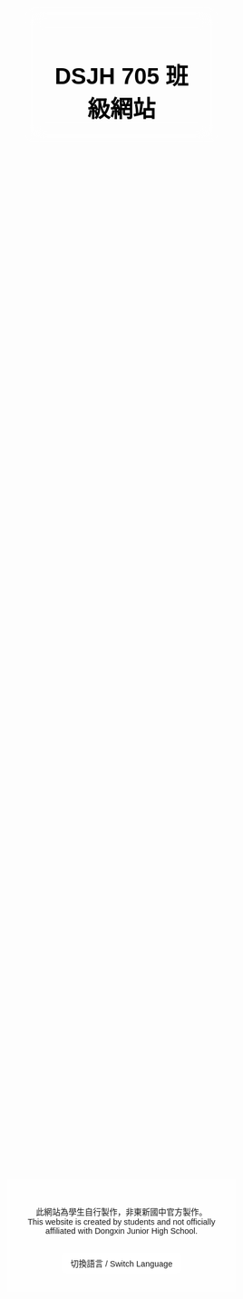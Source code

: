 <!DOCTYPE html>
<html lang="zh-Hant">
<head>
  <meta charset="UTF-8" />
  <meta name="viewport" content="width=device-width, initial-scale=1.0" />
  <title>DSJH 705 班級網站</title>
  <link href="https://fonts.googleapis.com/css2?family=Noto+Sans+TC:wght@400;700&display=swap" rel="stylesheet" />
  <style>
    * {
      box-sizing: border-box;
      font-family: 'Noto Sans TC', sans-serif;
      margin: 0;
      padding: 0;
      scroll-behavior: smooth;
    }

    body {
      background-image: url('https://images.unsplash.com/photo-1506744038136-46273834b3fb');
      background-size: cover;
      background-position: center;
      min-height: 100vh;
      color: #333;
    }

    header {
      backdrop-filter: blur(16px) saturate(180%);
      -webkit-backdrop-filter: blur(16px) saturate(180%);
      background-color: rgba(255, 255, 255, 0.3);
      border-radius: 16px;
      border: 1px solid rgba(255, 255, 255, 0.125);
      text-align: center;
      padding: 2rem;
      margin: 2rem;
      color: #000;
    }

    h1 {
      font-size: 2.5rem;
    }

    .section {
      max-width: 800px;
      margin: 4rem auto;
      background: rgba(255, 255, 255, 0.85);
      padding: 2rem;
      border-radius: 12px;
      box-shadow: 0 4px 10px rgba(0,0,0,0.2);
      opacity: 0;
      transform: translateY(50px);
      transition: all 1s ease;
    }

    .section.visible {
      opacity: 1;
      transform: translateY(0);
    }

    footer {
      text-align: center;
      padding: 2rem;
      background-color: rgba(255,255,255,0.8);
      font-size: 0.9rem;
      margin-top: 2rem;
    }

    .lang-switcher {
      background: rgba(255,255,255,0.8);
      padding: 0.5rem 1rem;
      border-radius: 8px;
      cursor: pointer;
      display: inline-block;
      margin-top: 1rem;
    }

    #photo-list img {
      max-width: 100%;
      border-radius: 8px;
      margin-top: 1rem;
    }

    table {
      width: 100%;
      border-collapse: collapse;
      margin-top: 1rem;
    }

    th, td {
      border: 1px solid #999;
      padding: 8px;
      text-align: center;
    }

    th {
      background-color: #f0f0f0;
    }

    ul {
      list-style-type: disc;
      padding-left: 1.5rem;
      margin-top: 1rem;
    }
  </style>
</head>
<body>
  <header>
    <h1 id="title">DSJH 705 班級網站</h1>
  </header>

  <section class="section" id="schedule">
    <h2>課表 / Class Schedule</h2>
    <table>
      <thead>
        <tr>
          <th>星期</th>
          <th colspan="9">課程</th>
        </tr>
      </thead>
      <tbody>
        <tr>
          <td>星期一</td>
          <td>閱讀</td>
          <td>表演</td>
          <td>國文</td>
          <td>數學</td>
          <td>午餐/午休</td>
          <td>自然科學</td>
          <td>家政</td>
          <td>生活科技</td>
          <td>英文複習</td>
        </tr>
        <tr>
          <td>星期二</td>
          <td>健康</td>
          <td>體育</td>
          <td>童軍</td>
          <td>國文</td>
          <td>午餐/午休</td>
          <td>音樂</td>
          <td>作家</td>
          <td>數學</td>
          <td>數學複習</td>
        </tr>
        <tr>
          <td>星期三</td>
          <td>閩南語</td>
          <td>自然科學</td>
          <td>輔導</td>
          <td>地理</td>
          <td>午餐/午休</td>
          <td>視覺</td>
          <td>國文</td>
          <td>英文</td>
          <td>國文複習</td>
        </tr>
        <tr>
          <td>星期四</td>
          <td>國文</td>
          <td>FUN學</td>
          <td>數學</td>
          <td>自然科學</td>
          <td>午餐/午休</td>
          <td>資訊科技</td>
          <td>歷史</td>
          <td>英文</td>
          <td>自然複習</td>
        </tr>
        <tr>
          <td>星期五</td>
          <td>英文</td>
          <td>國文</td>
          <td>公民</td>
          <td>體育</td>
          <td>午餐/午休</td>
          <td>班會</td>
          <td>數學</td>
          <td>社團</td>
          <td>社團</td>
        </tr>
      </tbody>
    </table>
  </section>

  <section class="section" id="leaders">
    <h2>班級幹部 / Class Leaders</h2>
    <ul>
      <li>班長 / Class Leader: 12號</li>
      <li>副班長 / Vice Leader: 2號</li>
      <li>風紀股長 / Discipline Leader: 21號</li>
      <li>副風紀股長 / Vice Discipline Leader: 3號</li>
      <li>總務股長 / General Affairs Leader: 24號</li>
      <li>副總務股長 / Vice General Affairs Leader: 23號</li>
      <li>衛生股長 / Health Leader: 17號</li>
      <li>學藝股長 / Academic Affairs Leader: 7號</li>
      <li>導師秘書 / Homeroom Secretary: N/A</li>
      <li>午餐股長 / Lunch Leader: 5號</li>
      <li>輔導股長 / Guidance Leader: 10號</li>
      <li>康樂股長 / Recreation Leader: 18號</li>
    </ul>
  </section>

  <section class="section" id="important">
    <h2>重要事項 / Important Notices</h2>
    <p>目前無內容 / No content yet</p>
  </section>

  <section class="section" id="photos">
    <h2>照片專區 / Photo Gallery</h2>
    <p>目前無內容 / No content yet</p>
  </section>

  <footer>
    <p>此網站為學生自行製作，非東新國中官方製作。<br />This website is created by students and not officially affiliated with Dongxin Junior High School.</p>
    <div class="lang-switcher" onclick="toggleLang()">切換語言 / Switch Language</div>
  </footer>

  <script>
    const sections = document.querySelectorAll('.section');
    const observer = new IntersectionObserver(entries => {
      entries.forEach(entry => {
        if (entry.isIntersecting) {
          entry.target.classList.add('visible');
        }
      });
    }, {
      threshold: 0.1
    });

    sections.forEach(section => {
      observer.observe(section);
    });

    let currentLang = 'zh';
    function toggleLang() {
      currentLang = currentLang === 'zh' ? 'en' : 'zh';

      document.querySelector('#title').textContent =
        currentLang === 'zh' ? 'DSJH 705 班級網站' : 'DSJH 705 Class Website';

      document.querySelector('#leaders h2').textContent =
        currentLang === 'zh' ? '班級幹部 / Class Leaders' : 'Class Leaders / 班級幹部';

      document.querySelector('#important h2').textContent =
        currentLang === 'zh' ? '重要事項 / Important Notices' : 'Important Notices / 重要事項';

      document.querySelector('#important p').textContent =
        currentLang === 'zh' ? '目前無內容 / No content yet' : 'No content yet / 目前無內容';

      document.querySelector('#photos h2').textContent =
        currentLang === 'zh' ? '照片專區 / Photo Gallery' : 'Photo Gallery / 照片專區';

      document.querySelector('#photos p').textContent =
        currentLang === 'zh' ? '目前無內容 / No content yet' : 'No content yet / 目前無內容';

      document.querySelector('footer p').innerHTML =
        currentLang === 'zh'
          ? '此網站為學生自行製作，非東新國中官方製作。<br />This website is created by students and not officially affiliated with Dongxin Junior High School.'
          : 'This website is created by students and not officially affiliated with Dongxin Junior High School.<br />此網站為學生自行製作，非東新國中官方製作。';
    }
  </script>
</body>
</html>
